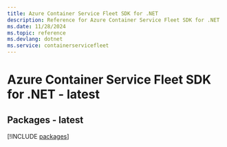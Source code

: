```yaml
---
title: Azure Container Service Fleet SDK for .NET
description: Reference for Azure Container Service Fleet SDK for .NET
ms.date: 11/28/2024
ms.topic: reference
ms.devlang: dotnet
ms.service: containerservicefleet
---
```

# Azure Container Service Fleet SDK for .NET - latest
## Packages - latest
[!INCLUDE [packages](container-service-fleet-index.md)]